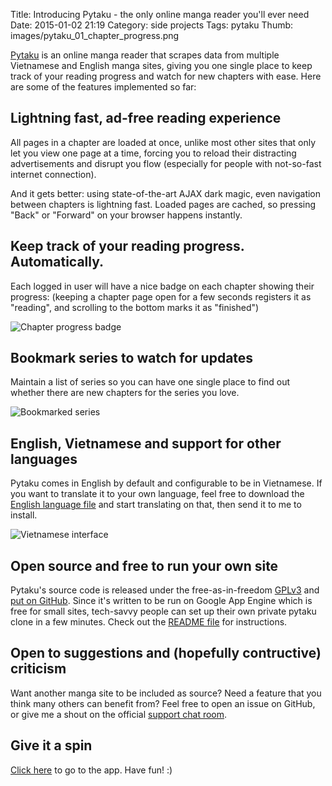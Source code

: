 Title: Introducing Pytaku - the only online manga reader you'll ever need
Date: 2015-01-02 21:19
Category: side projects
Tags: pytaku
Thumb: images/pytaku_01_chapter_progress.png

[Pytaku][pytaku] is an online manga reader that scrapes data from multiple Vietnamese and English
manga sites, giving you one single place to keep track of your reading progress and watch for new
chapters with ease. Here are some of the features implemented so far:

## Lightning fast, ad-free reading experience

All pages in a chapter are loaded at once, unlike most other sites that only let you view one page
at a time, forcing you to reload their distracting advertisements and disrupt you flow (especially
for people with not-so-fast internet connection).

And it gets better: using state-of-the-art AJAX dark magic, even navigation between chapters is
lightning fast. Loaded pages are cached, so pressing "Back" or "Forward" on your browser happens
instantly.

## Keep track of your reading progress. Automatically.

Each logged in user will have a nice badge on each chapter showing their progress: (keeping a
chapter page open for a few seconds registers it as "reading", and scrolling to the bottom marks it
as "finished")

![Chapter progress badge][img1]

## Bookmark series to watch for updates

Maintain a list of series so you can have one single place to find out whether there are new
chapters for the series you love.

![Bookmarked series][img2]

## English, Vietnamese and support for other languages

Pytaku comes in English by default and configurable to be in Vietnamese. If you want to translate
it to your own language, feel free to download the [English language file][4] and start translating
on that, then send it to me to install.

![Vietnamese interface][img3]

## Open source and free to run your own site

Pytaku's source code is released under the free-as-in-freedom [GPLv3][gpl] and [put on GitHub][1].
Since it's written to be run on Google App Engine which is free for small sites, tech-savvy people
can set up their own private pytaku clone in a few minutes. Check out the [README file][2] for
instructions.

## Open to suggestions and (hopefully contructive) criticism

Want another manga site to be included as source? Need a feature that you think many others can
benefit from? Feel free to open an issue on GitHub, or give me a shout on the official [support
chat room][3].

## Give it a spin

[Click here][pytaku] to go to the app. Have fun! :)

[1]: https://github.com/nhanb/pytaku
[2]: https://github.com/nhanb/pytaku/blob/master/README.markdown
[3]: https://gitter.im/nhanb/pytaku
[4]: https://github.com/nhanb/pytaku/blob/master/frontend/languages/en.yaml
[img1]: /images/pytaku_01_chapter_progress.png
[img2]: /images/pytaku_02_bookmarked_series.png
[img3]: /images/pytaku_03_vietnamese.png
[pytaku]: https://pytaku.appspot.com
[gpl]: https://www.gnu.org/licenses/quick-guide-gplv3.html
